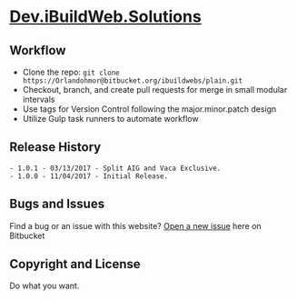 # [Dev.iBuildWeb.Solutions](http://dev.ibuildweb.solutions/)

## Workflow

* Clone the repo: `git clone https://Orlandohmor@bitbucket.org/ibuildwebs/plain.git`
* Checkout, branch, and create pull requests for merge in small modular intervals
* Use tags for Version Control following the major.minor.patch design
* Utilize Gulp task runners to automate workflow

## Release History
    - 1.0.1 - 03/13/2017 - Split AIG and Vaca Exclusive.
	- 1.0.0 - 11/04/2017 - Initial Release.

## Bugs and Issues

Find a bug or an issue with this website? [Open a new issue](https://Orlandohmor@bitbucket.org/ibuildwebs/plain/issues) here on Bitbucket

## Copyright and License

Do what you want.